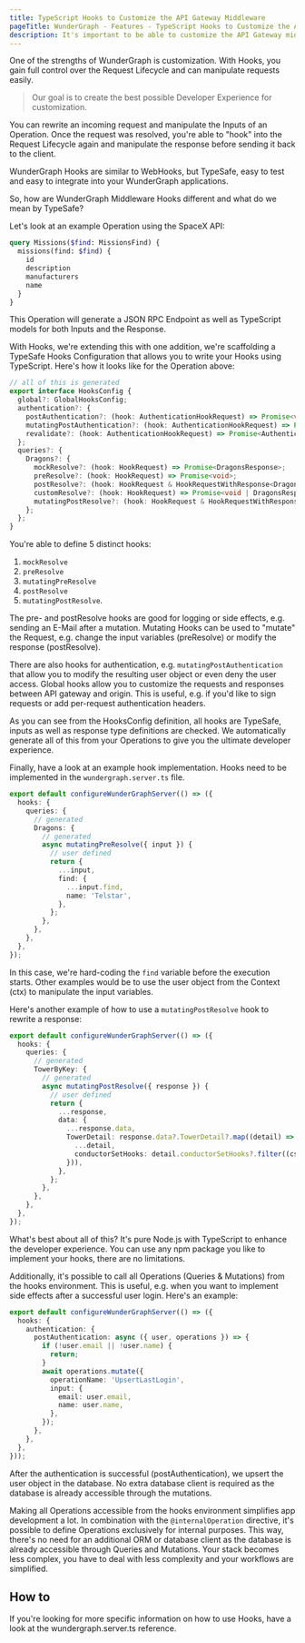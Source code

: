 ```yaml
---
title: TypeScript Hooks to Customize the API Gateway Middleware
pageTitle: WunderGraph - Features - TypeScript Hooks to Customize the API Gateway Middleware
description: It's important to be able to customize the API Gateway middleware. With WunderGraph, you're able to use TypeScript to make this as easy as possible.
---
```


One of the strengths of WunderGraph is customization.
With Hooks, you gain full control over the Request Lifecycle and can manipulate requests easily.

> Our goal is to create the best possible Developer Experience for customization.

You can rewrite an incoming request and manipulate the Inputs of an Operation.
Once the request was resolved, you're able to "hook" into the Request Lifecycle again and manipulate the response before sending it back to the client.

WunderGraph Hooks are similar to WebHooks, but TypeSafe, easy to test and easy to integrate into your WunderGraph applications.

So, how are WunderGraph Middleware Hooks different and what do we mean by TypeSafe?

Let's look at an example Operation using the SpaceX API:

```graphql
query Missions($find: MissionsFind) {
  missions(find: $find) {
    id
    description
    manufacturers
    name
  }
}
```

This Operation will generate a JSON RPC Endpoint as well as TypeScript models for both Inputs and the Response.

With Hooks, we're extending this with one addition, we're scaffolding a TypeSafe Hooks Configuration that allows you to write your Hooks using TypeScript.
Here's how it looks like for the Operation above:

```typescript
// all of this is generated
export interface HooksConfig {
  global?: GlobalHooksConfig;
  authentication?: {
    postAuthentication?: (hook: AuthenticationHookRequest) => Promise<void>;
    mutatingPostAuthentication?: (hook: AuthenticationHookRequest) => Promise<AuthenticationResponse>;
    revalidate?: (hook: AuthenticationHookRequest) => Promise<AuthenticationResponse>;
  };
  queries?: {
    Dragons?: {
      mockResolve?: (hook: HookRequest) => Promise<DragonsResponse>;
      preResolve?: (hook: HookRequest) => Promise<void>;
      postResolve?: (hook: HookRequest & HookRequestWithResponse<DragonsResponse>) => Promise<void>;
      customResolve?: (hook: HookRequest) => Promise<void | DragonsResponse>;
      mutatingPostResolve?: (hook: HookRequest & HookRequestWithResponse<DragonsResponse>) => Promise<DragonsResponse>;
    };
  };
}
```

You're able to define 5 distinct hooks:

1. `mockResolve`
2. `preResolve`
3. `mutatingPreResolve`
4. `postResolve`
5. `mutatingPostResolve`.

The pre- and postResolve hooks are good for logging or side effects, e.g. sending an E-Mail after a mutation.
Mutating Hooks can be used to "mutate" the Request, e.g. change the input variables (preResolve) or modify the response (postResolve).

There are also hooks for authentication, e.g. `mutatingPostAuthentication` that allow you to modify the resulting user object or even deny the user access.
Global hooks allow you to customize the requests and responses between API gateway and origin.
This is useful, e.g. if you'd like to sign requests or add per-request authentication headers.

As you can see from the HooksConfig definition, all hooks are TypeSafe, inputs as well as response type definitions are checked.
We automatically generate all of this from your Operations to give you the ultimate developer experience.

Finally, have a look at an example hook implementation.
Hooks need to be implemented in the `wundergraph.server.ts` file.

```typescript
export default configureWunderGraphServer(() => ({
  hooks: {
    queries: {
      // generated
      Dragons: {
        // generated
        async mutatingPreResolve({ input }) {
          // user defined
          return {
            ...input,
            find: {
              ...input.find,
              name: 'Telstar',
            },
          };
        },
      },
    },
  },
});
```

In this case, we're hard-coding the `find` variable before the execution starts.
Other examples would be to use the user object from the Context (ctx) to manipulate the input variables.

Here's another example of how to use a `mutatingPostResolve` hook to rewrite a response:

```typescript
export default configureWunderGraphServer(() => ({
  hooks: {
    queries: {
      // generated
      TowerByKey: {
        // generated
        async mutatingPostResolve({ response }) {
          // user defined
          return {
            ...response,
            data: {
              ...response.data,
              TowerDetail: response.data?.TowerDetail?.map((detail) => ({
                ...detail,
                conductorSetHooks: detail.conductorSetHooks?.filter((csh) => csh.conductorSetHookId?.id !== '456'),
              })),
            },
          };
        },
      },
    },
  },
});
```

What's best about all of this?
It's pure Node.js with TypeScript to enhance the developer experience.
You can use any npm package you like to implement your hooks,
there are no limitations.

Additionally, it's possible to call all Operations (Queries & Mutations) from the hooks environment.
This is useful, e.g. when you want to implement side effects after a successful user login.
Here's an example:

```typescript
export default configureWunderGraphServer(() => ({
  hooks: {
    authentication: {
      postAuthentication: async ({ user, operations }) => {
        if (!user.email || !user.name) {
          return;
        }
        await operations.mutate({
          operationName: 'UpsertLastLogin',
          input: {
            email: user.email,
            name: user.name,
          },
        });
      },
    },
  },
}));
```

After the authentication is successful (postAuthentication),
we upsert the user object in the database.
No extra database client is required as the database is already accessible through the mutations.

Making all Operations accessible from the hooks environment simplifies app development a lot.
In combination with the `@internalOperation` directive,
it's possible to define Operations exclusively for internal purposes.
This way, there's no need for an additional ORM or database client as the database is already accessible through Queries and Mutations.
Your stack becomes less complex, you have to deal with less complexity and your workflows are simplified.

## How to

If you're looking for more specific information on how to use Hooks,
have a look at the wundergraph.server.ts reference.
